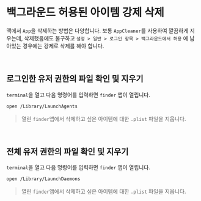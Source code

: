 # 백그라운드 허용된 아이템 강제 삭제

맥에서 `App`을 삭제하는 방법은 다양합니다. 보통 `AppCleaner`를 사용하여 깔끔하게 지우는데, 삭제했음에도 불구하고 `설정 > 일반 > 로그인 항목 > 백그라운드에서 허용` 에 남아있는 경우에는 강제로 삭제를 해야 합니다.

&nbsp;

## 로그인한 유저 권한의 파일 확인 및 지우기

`terminal`을 열고 다음 명령어를 입력하면 `finder` 앱이 열립니다.

```bash
open /Library/LaunchAgents
```

> 열린 `finder`앱에서 삭제하고 싶은 아이템에 대한 `.plist` 파일을 지웁니다.

&nbsp;

## 전체 유저 권한의 파일 확인 및 지우기

`terminal`을 열고 다음 명령어를 입력하면 `finder` 앱이 열립니다.

```bash
open /Library/LaunchDaemons
```

> 열린 `finder`앱에서 삭제하고 싶은 아이템에 대한 `.plist` 파일을 지웁니다.
